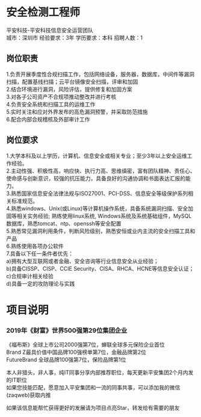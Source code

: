 # 安全检测工程师
平安科技-平安科技信息安全运营团队  
城市：深圳市 经验要求：3年 学历要求：本科  招聘人数：1

## 岗位职责
1.负责开展季度性合规扫描工作，包括网络设备，服务器，数据库，中间件等漏洞扫描，配置基线扫描；云平台镜像安全扫描，评审和加固   
2.结合环境进行漏洞，风险评估，提供修复和加固方案   
3.对各子公司资产不合规项推动整改并进行考核   
4.负责安全系统和扫描工具的运维工作   
5.实时关注和应对外界发布的高危漏洞预警，并采取防范措施   
6.配合内部合规稽核及外部审计工作

## 岗位要求
1.大学本科及以上学历，计算机、信息安全或相关专业；至少3年以上安全运维工作经验。   
2.主动性强、积极性高，响应快、执行力高、思维缜密，富有团队精神、责任心、使命感与创新意识，较强的抗压能力，具备良好的沟通协调和书面表达汇报的能力。   
3.熟悉国家信息安全法律法规与ISO27001、PCI-DSS、信息安全等级保护系列相关标准规范。   
4.熟悉windows、Unix(或Linux)等计算机操作系统，具备系统漏洞扫描、安全加固等相关实务经验; 熟练使用linux系统, Windows系统及系统基础组件，MySQL数据库，熟悉tomcat、ntp、openssh等安全配置   
5.熟悉常见漏洞利用条件，判断风险级别，熟悉安恒或业内主流的安全扫描工具和产品   
6.熟练使用各项办公软件   
7.具备以下任一条件者优先：   
a)拥有大型互联网或者金融、安全咨询等行业信息安全从业经验；   
b)具备CISSP、CISP、CCIE Security、CISA、RHCA、HCNE等信息安全认证；   
c)合规审计相关经验   
d)具备一定的攻防理论与实践

# 项目说明

### 2019年《财富》世界500强第29位集团企业
《福布斯》全球上市公司2000强第7位，蝉联全球多元保险企业首位  
Brand Z最具价值中国品牌100强榜单第7位，金融品牌第2位  
FutureBrand 全球品牌100强第7位，保险品牌第1位

本人非猎头，非人事，纯IT同事分享内部推荐职位，每天更新平安集团2个月内发的IT职位  
如果您技能匹配，愿意加入平安集团和一流的同事共事，可以添加我的微信(zaqweb)获取内推 

如果该信息能帮忙获得更好的发展请为项目点亮Star，转发给有需要的朋友




